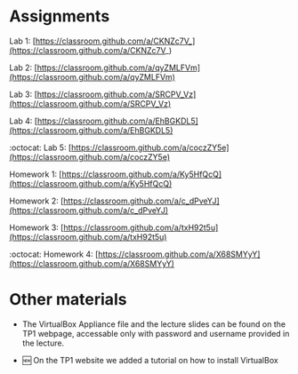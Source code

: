 # Assignments

Lab 1: [https://classroom.github.com/a/CKNZc7V_](https://classroom.github.com/a/CKNZc7V_)

Lab 2: [https://classroom.github.com/a/qyZMLFVm](https://classroom.github.com/a/qyZMLFVm)

Lab 3: [https://classroom.github.com/a/SRCPV_Vz](https://classroom.github.com/a/SRCPV_Vz)

Lab 4: [https://classroom.github.com/a/EhBGKDL5](https://classroom.github.com/a/EhBGKDL5)

:octocat: Lab 5: [https://classroom.github.com/a/coczZY5e](https://classroom.github.com/a/coczZY5e)

Homework 1: [https://classroom.github.com/a/Ky5HfQcQ](https://classroom.github.com/a/Ky5HfQcQ)

Homework 2: [https://classroom.github.com/a/c_dPveYJ](https://classroom.github.com/a/c_dPveYJ)

Homework 3: [https://classroom.github.com/a/txH92t5u](https://classroom.github.com/a/txH92t5u)

:octocat: Homework 4: [https://classroom.github.com/a/X68SMYyY](https://classroom.github.com/a/X68SMYyY)

# Other materials

* The VirtualBox Appliance file and the lecture slides can be found on the TP1 webpage,
accessable only with password and username provided in the lecture.

* :new: On the TP1 website we added a tutorial on how to install VirtualBox 
